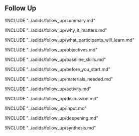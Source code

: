 
##  Follow Up

<!-- ![](images/capacity_assessment.png "") -->

!INCLUDE "../adids/follow_up/summary.md"

<!-- Why The Topic Matters -->

!INCLUDE "../adids/follow_up/why_it_matters.md"

<!--  What Participants Will Learn -->

!INCLUDE "../adids/follow_up/what_participants_will_learn.md"

<!-- Objectives {.sidebar} -->

!INCLUDE "../adids/follow_up/objectives.md"

<!-- Baseline Skills -->

!INCLUDE "../adids/follow_up/baseline_skills.md"

<!-- Before you Start -->

!INCLUDE "../adids/follow_up/before_you_start.md"

<!-- Materials Needed -->

!INCLUDE "../adids/follow_up/materials_needed.md"

<!--Activity {.activity} -->

!INCLUDE "../adids/follow_up/activity.md"

<!--Discussion -->

!INCLUDE "../adids/follow_up/discussion.md"

<!-- Input -->

!INCLUDE "../adids/follow_up/input.md"

<!-- Deepening -->

!INCLUDE "../adids/follow_up/deepening.md"

<!--Synthesis {.synthesis} -->

!INCLUDE "../adids/follow_up/synthesis.md"
